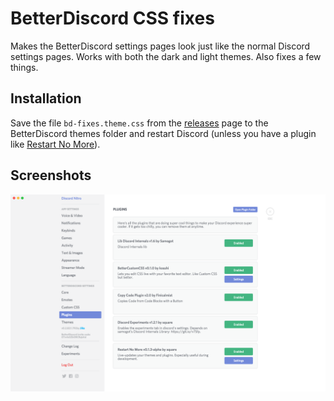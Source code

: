 BetterDiscord CSS fixes
===

Makes the BetterDiscord settings pages look just like the normal Discord settings pages. Works with both the dark and light themes. Also fixes a few things.

Installation
---

Save the file `bd-fixes.theme.css` from the [releases][] page to the BetterDiscord themes folder and restart Discord (unless you have a plugin like [Restart No More](https://github.com/Inve1951/BetterDiscordStuff/blob/master/plugins/restartNoMore.plugin.js)).

[releases]: https://github.com/samuelthomas2774/bd-fixes/releases

Screenshots
---

![Plugins page](images/screenshot-plugins-1.png)
